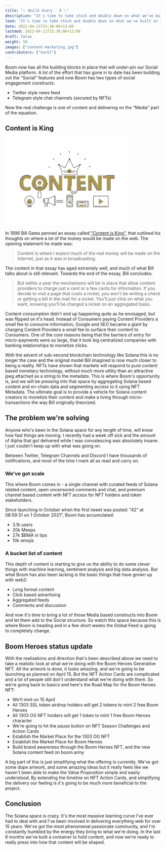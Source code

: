 ```yaml
---
title: "💥 Build diary - 9 💥"
description: "It's time to take stock and double down on what we've built so far."
lead: "It's time to take stock and double down on what we've built so far."
date: 2022-04-11T15:36:06+13:00
lastmod: 2022-04-11T15:36:06+13:00
draft: false
weight: 50
images: ["content-marketing.jpg"]
contributors: ["harkl"]
---
```


Boom now has all the building blocks in place that will under-pin our Social Media platform. A lot of the effort that has gone in to date has been building out the "Social" features and now Boom has two types of social engagement constructs:

- Twitter style news feed
- Telegram style chat channels (secured by NFTs)

Now the real challenge is one of content and delivering on the "Media" part of the equation.

## Content is King

<img src="content-marketing.jpg" alt="Content Marketing" width="400"/>

In 1996 Bill Gates penned an essay called ["Content is King"](https://web.archive.org/web/20010126005200/http://www.microsoft.com/billgates/columns/1996essay/essay960103.asp), that outlined his thoughts on where a lot of the money would be made on the web. The opening statement he made was:

> Content is where I expect much of the real money will be made on the Internet, just as it was in broadcasting.

The content in that essay has aged extremely well, and much of what Bill talks about is still relevant. Towards the end of the essay, Bill concludes:

> But within a year the mechanisms will be in place that allow content providers to charge just a cent or a few cents for information. If you decide to visit a page that costs a nickel, you won't be writing a check or getting a bill in the mail for a nickel. You'll just click on what you want, knowing you'll be charged a nickel on an aggregated basis.

Content consumption didn't end up happening quite as he envisaged, but was flipped on it's head. Instead of Consumers paying Content Providers a small fee to consume information, Google and SEO became a giant by charging Content Providers a small fee to surface their content to Consumers. One of the core reasons being that the barriers of entry for micro-payments were so large, that it took big centralized companies with banking relationships to monetize clicks.

With the advent of sub-second blockchain technology like Solana this is no longer the case and the original model Bill imagined is now much closer to being a reality. NFTs have shown that markets will respond to pure content based monetary technology, without much more utility than an attractive jpeg attached as a string to the metadata. This is where Boom's opportunity is, and we will be pressing into that space by aggregating Solana based content and on-chain data and segmenting access to it using NFT Metadata. The ultimate goal is to provide a vehicle for Solana content creators to monetize their content and make a living through micro-transactions the way Bill originally theorized.

## The problem we're solving

Anyone who's been in the Solana space for any length of time, will know how fast things are moving. I recently had a week off sick and the amount of Alpha that got delivered while I was convalescing was absolutely insane. I just couldn't keep up with what was going on.

Between Twitter, Telegram Channels and Discord I have thousands of notifications, and most of the time I mark all as read and carry on.

### We've got scale

This where Boom comes in - a single channel with curated feeds of Solana related content, open uncensored comments and chat, and premium channel based content with NFT access for NFT holders and token stakeholders.

Since launching in October when the first tweet was posted: "42" at 08:59:31 on 1 October 2021", Boom has accumulated:

- 3.1k users
- 20k Meeps
- 27k $BMA in tips
- 10k emojis

### A bucket list of content

This depth of content is starting to give us the ability to do some clever things with machine learning, sentiment analysis and big data analysis. But what Boom has also been lacking is the basic things that have grown up with web2:

- Long format content
- Click based advertising
- Aggregated feeds
- Comments and discussion

And now it's time to bring a lot of those Media based constructs into Boom and let them add to the Social structure. So watch this space because this is where Boom is heading and in a few short weeks the Global Feed is going to completely change.

## Boom Heroes status update

With the realisations and direction that's been described above we need to take a realistic look at what we're doing with the Boom Heroes Generative NFT. All the artwork is done, it looks amazing, and we're going to be launching as planned on April 15. But the NFT Action Cards are complicated and a lot of people still don't understand what we're doing with them. So we're going back to basics and here's the Road Map for the Boom Heroes NFT:

- We'll mint on 15 April
- All 1303 SSL token airdrop holders will get 2 tokens to mint 2 free Boom Heroes
- All 1303 OG NFT holders will get 1 token to mint 1 free Boom Heroes character
- We're going to hit the pause button on NFT Season Challenges and Action Cards
- Establish the Market Place for the 1303 OG NFT
- Establish the Market Place for Boom Heroes
- Build brand awareness through the Boom Heroes NFT, and the new Solana content feed on boom.army

A big part of this is just simplifying what the offering is currently. We've got some dope artwork, and some amazing ideas but it really feels like we haven't been able to make the Value Proposition simple and easily understood. By extending the timeline on NFT Action Cards, and simplifying the delivery our feeling is it's going to be much more beneficial to the project.

## Conclusion

The Solana space is crazy. It's the most massive learning curve I've ever had to deal with and I've been involved in delivering everything web for over 15 years. We've got the most phenomenal passionate community, and I'm constantly humbled by the energy they bring to what we're doing. In the last 6 months we've built a container to hold content, and now we're ready to really press into how that content will be shaped.
